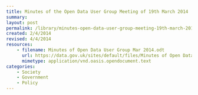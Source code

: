 ```yaml
---
title: Minutes of the Open Data User Group Meeting of 19th March 2014
summary: 
layout: post
permalink: /library/minutes-open-data-user-group-meeting-19th-march-2014
created: 2/4/2014
revised: 4/4/2014
resources:
    - filename: Minutes of Open Data User Group Mar 2014.odt
      url: https://data.gov.uk/sites/default/files/Minutes of Open Data User Group Mar 2014_0.odt
      mimetype: application/vnd.oasis.opendocument.text
categories:
    - Society
    - Government
    - Policy
---
```


